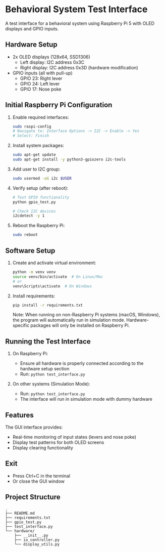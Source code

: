 # Behavioral System Test Interface

A test interface for a behavioral system using Raspberry Pi 5 with OLED displays and GPIO inputs.

## Hardware Setup

- 2x OLED displays (128x64, SSD1306)
  - Left display: I2C address 0x3C
  - Right display: I2C address 0x3D (hardware modification)
- GPIO inputs (all with pull-up)
  - GPIO 23: Right lever
  - GPIO 24: Left lever
  - GPIO 17: Nose poke

## Initial Raspberry Pi Configuration

1. Enable required interfaces:
   ```bash
   sudo raspi-config
   # Navigate to: Interface Options -> I2C -> Enable -> Yes
   # Select: Finish
   ```

2. Install system packages:
   ```bash
   sudo apt-get update
   sudo apt-get install -y python3-gpiozero i2c-tools
   ```

3. Add user to I2C group:
   ```bash
   sudo usermod -aG i2c $USER
   ```

4. Verify setup (after reboot):
   ```bash
   # Test GPIO functionality
   python gpio_test.py
   
   # Check I2C devices
   i2cdetect -y 1
   ```

5. Reboot the Raspberry Pi:
   ```bash
   sudo reboot
   ```

## Software Setup

1. Create and activate virtual environment:
   ```bash
   python -m venv venv
   source venv/bin/activate  # On Linux/Mac
   # or
   venv\Scripts\activate  # On Windows
   ```

2. Install requirements:
   ```bash
   pip install -r requirements.txt
   ```

   Note: When running on non-Raspberry Pi systems (macOS, Windows), the program will automatically run in simulation mode. Hardware-specific packages will only be installed on Raspberry Pi.

## Running the Test Interface

1. On Raspberry Pi:
   - Ensure all hardware is properly connected according to the hardware setup section
   - Run: `python test_interface.py`

2. On other systems (Simulation Mode):
   - Run: `python test_interface.py`
   - The interface will run in simulation mode with dummy hardware

## Features

The GUI interface provides:
- Real-time monitoring of input states (levers and nose poke)
- Display test patterns for both OLED screens
- Display clearing functionality

## Exit

- Press Ctrl+C in the terminal
- Or close the GUI window

## Project Structure
```
.
├── README.md
├── requirements.txt
├── gpio_test.py
├── test_interface.py
└── hardware/
    ├── __init__.py
    ├── io_controller.py
    └── display_utils.py
```